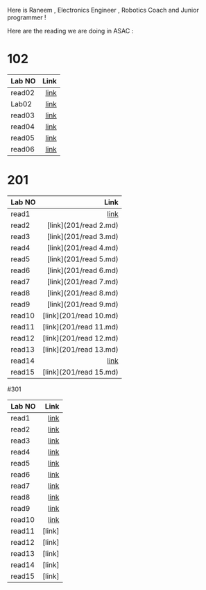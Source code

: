 Here is Raneem , Electronics Engineer , Robotics Coach and Junior programmer !

Here are the reading we are doing in ASAC :

# 102

| Lab NO |                  Link |
| :----- | --------------------: |
| read02 | [link](102/read2a.md) |
| Lab02  |  [link](102/lab02.md) |
| read03 | [link](102/Read3a.md) |
| read04 | [link](102/read04.md) |
| read05 |  [link](102/read5.md) |
| read06 |  [link](102/read6.md) |

# 201

| Lab NO |                   Link |
| :----- | ---------------------: |
| read1  |   [link](201/read1.md) |
| read2  |  [link](201/read 2.md) |
| read3  |  [link](201/read 3.md) |
| read4  |  [link](201/read 4.md) |
| read5  |  [link](201/read 5.md) |
| read6  |  [link](201/read 6.md) |
| read7  |  [link](201/read 7.md) |
| read8  |  [link](201/read 8.md) |
| read9  |  [link](201/read 9.md) |
| read10 | [link](201/read 10.md) |
| read11 | [link](201/read 11.md) |
| read12 | [link](201/read 12.md) |
| read13 | [link](201/read 13.md) |
| read14 |  [link](201/read14.md) |
| read15 | [link](201/read 15.md) |

#301

| Lab NO |                    Link |
| :----- | ----------------------: |
| read1  |   [link](301/read1.md) |
| read2  |  [link](301/read02.md) |
| read3  |  [link](301/read03.md) |
| read4  | [link](301/read04.md ) |
| read5  |  [link](301/read05.md) |
| read6  |  [link](301/read06.md) |
| read7  |  [link](301/read07.md) |
| read8  |  [link](301/read08.md) |
| read9  |  [link](301/read09.md) |
| read10 |  [link](301/read10.md) |
| read11 |[link]|(301/read11.md)
| read12 |                  [link] |
| read13 |                  [link] |
| read14 |                  [link] |
| read15 |                  [link] |
